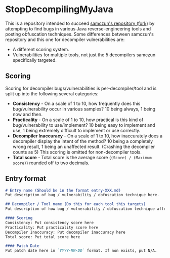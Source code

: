 # StopDecompilingMyJava

This is a repository intended to succeed [samczun's repository (fork)](https://github.com/Janmm14/decompiler-vulnerabilities-and-bugs) 
by attempting to find bugs in various Java reverse-engineering tools and posting obfuscation techniques. Some differences between
samczun's repository and this one for decompiler vulnerabilities are:
* A different scoring system.
* Vulnerabilities for multiple tools, not just the 5 decompilers samczun specifically targeted.

## Scoring

Scoring for decompiler bugs/vulnerabilities is per-decompiler/tool and is split up into the following several categories:
* **Consistency** - On a scale of 1 to 10, how frequently does this bug/vulnerability occur in various samples? 10 being always, 1 being now and then.
* **Practicality** - On a scale of 1 to 10, how practical is this kind of bug/vulnerability to use/implement? 10 being easy to implement and use, 1 being extremely difficult to implement or use correctly.
* **Decompiler Inaccuracy** - On a scale of 1 to 10, how inaccurately does a decompiler display the intent of the method? 10 being a completely wrong result, 1 being an unaffected result. (Crashing the decompiler counts as 5) This scoring is omitted for non-decompiler tools.
* **Total score** - Total score is the average score (`(Score) / (Maximum score)`) rounded off to two decimals.

## Entry format

```md
# Entry name (Should be in the format entry-XXX.md)
Put description of bug / vulnerability / obfuscation technique here.

## Decompiler / Tool name (Do this for each tool this targets)
Put description of how bug / vulnerability / obfuscation technique affects decompiler / tool.

#### Scoring
Consistency: Put consistency score here  
Practicality: Put practicality score here  
Decompiler Inaccuracy: Put decompiler inaccuracy here  
Total score: Put total score here  

#### Patch Date
Put patch date here in `YYYY-MM-DD` format. If non exists, put N/A.
```
